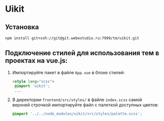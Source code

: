 # Uikit

## Установка
```
npm install git+ssh://git@git.webestudio.ru:7999/tm/uikit.git 
```

## Подключение стилей для использования тем в проектах на vue.js:
1. Импортируйте пакет в файле `App.vue` в блоке стилей:

   ```html
   <style lang="scss">
    @import 'uikit';
    ...
   ```

2. В директории `frontend/src/styles/` в файле `index.scss` самой верхней строчкой импортируйте файл с палеткой доступных цветов:
    ```css
    @import '../../node_modules/uikit/src/styles/palette.scss';
    ```
